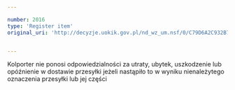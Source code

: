 ```yaml
---

number: 2016
type: 'Register item'
original_uri: 'http://decyzje.uokik.gov.pl/nd_wz_um.nsf/0/C79D6A2C932B7BCBC12577960030B752?OpenDocument'


---
```


Kolporter nie ponosi odpowiedzialności za utraty, ubytek, uszkodzenie lub opóźnienie w dostawie przesyłki jeżeli nastąpiło to w wyniku nienależytego oznaczenia przesyłki lub jej części
